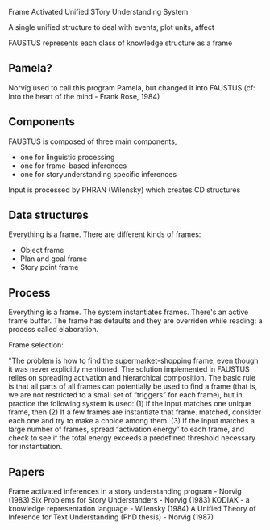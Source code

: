 Frame Activated Unified STory Understanding System

A single unified structure to deal with events, plot units, affect

FAUSTUS represents each class of knowledge structure as a frame

## Pamela?

Norvig used to call this program Pamela, but changed it into FAUSTUS (cf: Into the heart of the mind - Frank Rose,  1984)

## Components

FAUSTUS is composed of three main components,

* one for linguistic processing
* one for frame-based inferences
* one for storyunderstanding specific inferences

Input is processed by PHRAN (Wilensky) which creates CD structures

## Data structures

Everything is a frame. There are different kinds of frames:

* Object frame
* Plan and goal frame
* Story point frame

## Process

Everything is a frame. The system instantiates frames. There's an active frame buffer. The frame has defaults and they are overriden while reading: a process called elaboration.

Frame selection:

"The problem is how to find the supermarket-shopping frame, even though it was never explicitly mentioned. The solution implemented in FAUSTUS relies on spreading activation and hierarchical composition. The basic rule is that all parts of all frames can potentially be used to find a frame (that is, we are not restricted to a small set of “triggers” for each frame), but in practice the following system is used: (1) if the input matches one unique frame, then (2) If a few frames are instantiate that frame. matched, consider each one and try to make a choice among them. (3) If the input matches a large number of frames, spread “activation energy” to each frame, and check to see if the total energy exceeds a predefined threshold necessary for instantiation.

## Papers

Frame activated inferences in a story understanding program - Norvig (1983)
Six Problems for Story Understanders - Norvig (1983)
KODIAK - a knowledge representation language - Wilensky (1984)
A Unified Theory of Inference for Text Understanding (PhD thesis) - Norvig (1987)
